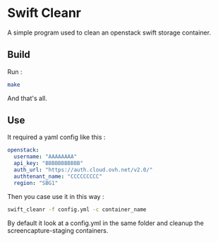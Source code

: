 # Swift Cleanr

A simple program used to clean an openstack swift storage container.


## Build


Run :

```bash
make
```

And that's all.


## Use

It required a yaml config like this :

```yaml
openstack:
  username: "AAAAAAAA"
  api_key: "BBBBBBBBBBB"
  auth_url: "https://auth.cloud.ovh.net/v2.0/"
  authtenant_name: "CCCCCCCCC"
  region: "SBG1"
```

Then you case use it in this way :

```bash
swift_cleanr -f config.yml -c container_name
```

By default it look at a config.yml in the same folder and cleanup the screencapture-staging containers.
